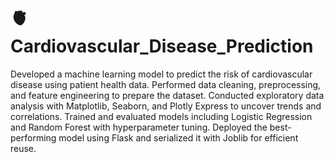 # 🫀 Cardiovascular_Disease_Prediction

Developed a machine learning model to predict the risk of cardiovascular disease using patient health data. Performed data cleaning, preprocessing, and feature engineering to prepare the dataset. Conducted exploratory data analysis with Matplotlib, Seaborn, and Plotly Express to uncover trends and correlations. Trained and evaluated models including Logistic Regression and Random Forest with hyperparameter tuning. Deployed the best-performing model using Flask and serialized it with Joblib for efficient reuse.
